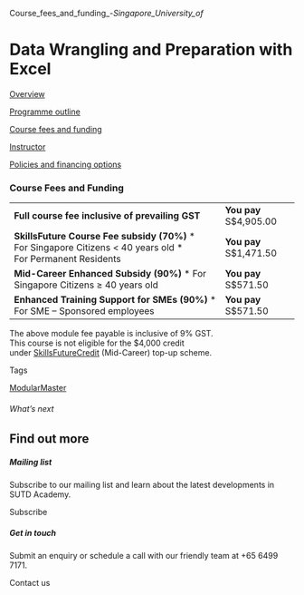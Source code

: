 Course_fees_and_funding_-_Singapore_University_of_



Data Wrangling and Preparation with Excel
=========================================

[Overview](/course/data-wrangling-and-preparation-with-excel/#tabs)

[Programme outline](/course/data-wrangling-and-preparation-with-excel/programme-outline/#tabs)

[Course fees and funding](/course/data-wrangling-and-preparation-with-excel/course-fees-and-funding/#tabs)

[Instructor](/course/data-wrangling-and-preparation-with-excel/instructor/#tabs)

[Policies and financing options](/course/data-wrangling-and-preparation-with-excel/policies-and-financing-options/#tabs)

### Course Fees and Funding

|  |  |
| --- | --- |
| **Full course fee inclusive of prevailing GST** | **You pay**  S$4,905.00 |
| **SkillsFuture Course Fee subsidy (70%)**  * For Singapore Citizens < 40 years old * For Permanent Residents | **You pay**  S$1,471.50 |
| **Mid-Career Enhanced Subsidy (90%)**  * For Singapore Citizens ≥ 40 years old | **You pay**  S$571.50 |
| **Enhanced Training Support for SMEs (90%)**  * For SME – Sponsored employees | **You pay**  S$571.50 |

The above module fee payable is inclusive of 9% GST.  
This course is not eligible for the $4,000 credit under [SkillsFuture](http://www.skillsfuture.gov.sg/credit)[Credit](http://www.skillsfuture.gov.sg/credit) (Mid-Career) top-up scheme.

Tags

[ModularMaster](/admissions/academy/courses-and-modules/?academy-type-course=792)

###### What’s next

Find out more
-------------

##### Mailing list

Subscribe to our mailing list and learn about the latest developments in SUTD Academy.

Subscribe

##### Get in touch

Submit an enquiry or schedule a call with our friendly team at +65 6499 7171.

Contact us

